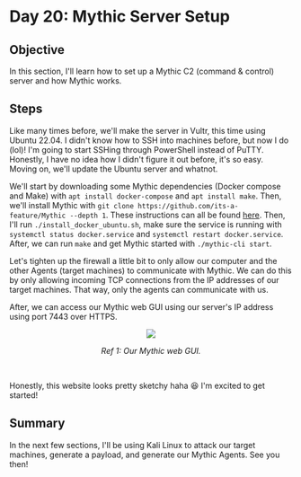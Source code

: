 # Day 20: Mythic Server Setup
## Objective
In this section, I'll learn how to set up a Mythic C2 (command & control) server and how Mythic works.

## Steps
Like many times before, we'll make the server in Vultr, this time using Ubuntu 22.04. I didn't know how to SSH into machines before, but now I do (lol)! I'm going to start SSHing through PowerShell instead of PuTTY. Honestly, I have no idea how I didn't figure it out before, it's so easy. Moving on, we'll update the Ubuntu server and whatnot. 

We'll start by downloading some Mythic dependencies (Docker compose and Make) with `apt install docker-compose` and `apt install make`. Then, we'll install Mythic with `git clone https://github.com/its-a-feature/Mythic --depth 1`. These instructions can all be found [here](https://docs.mythic-c2.net/installation). Then, I'll run `./install_docker_ubuntu.sh`, make sure the service is running with `systemctl status docker.service` and `systemctl restart docker.service`. After, we can run `make` and get Mythic started with `./mythic-cli start`. 

Let's tighten up the firewall a little bit to only allow our computer and the other Agents (target machines) to communicate with Mythic. We can do this by only allowing incoming TCP connections from the IP addresses of our target machines. That way, only the agents can communicate with us.

After, we can access our Mythic web GUI using our server's IP address using port 7443 over HTTPS.

<p align="center"><img src="https://i.imgur.com/HUEbqdL.png"></p>
<p align="center"><i>Ref 1: Our Mythic web GUI.</i></p>
<br>

Honestly, this website looks pretty sketchy haha 😆 I'm excited to get started!

## Summary
In the next few sections, I'll be using Kali Linux to attack our target machines, generate a payload, and generate our Mythic Agents. See you then!
